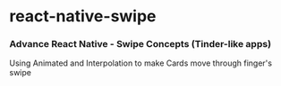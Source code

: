 # react-native-swipe
### Advance React Native - Swipe Concepts (Tinder-like apps)
Using Animated and Interpolation to make Cards move through finger's swipe
